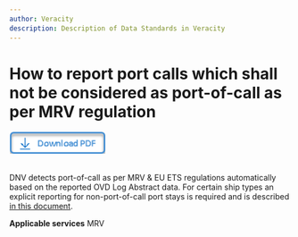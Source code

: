 ```yaml
---
author: Veracity
description: Description of Data Standards in Veracity
---
```


# How to report port calls which shall not be considered as port-of-call as per MRV regulation

<a href="https://veracitycdnprod.blob.core.windows.net/developer/veracitystatic/SamplePDF.pdf" download>
    <img src="assets/download.png" alt="Download PDF" height="40">
  </a>
  <br>
  <br>

DNV detects port-of-call as per MRV & EU ETS regulations automatically based on the reported OVD Log Abstract data. For certain ship types an explicit reporting for non-port-of-call port stays is required and is described [in this document](http://standard.no/).


**Applicable services**
MRV
